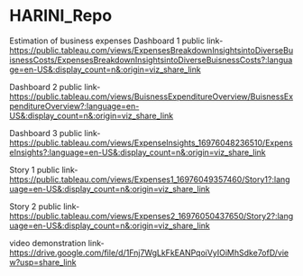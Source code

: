 # HARINI_Repo
Estimation of business expenses
Dashboard 1 public link- https://public.tableau.com/views/ExpensesBreakdownInsightsintoDiverseBuisnessCosts/ExpensesBreakdownInsightsintoDiverseBuisnessCosts?:language=en-US&:display_count=n&:origin=viz_share_link

Dashboard 2 public link-https://public.tableau.com/views/BuisnessExpenditureOverview/BuisnessExpenditureOverview?:language=en-US&:display_count=n&:origin=viz_share_link

Dashboard 3 public link-https://public.tableau.com/views/ExpenseInsights_16976048236510/ExpenseInsights?:language=en-US&:display_count=n&:origin=viz_share_link

Story 1 public link-https://public.tableau.com/views/Expenses1_16976049357460/Story1?:language=en-US&:display_count=n&:origin=viz_share_link

Story 2 public link-https://public.tableau.com/views/Expenses2_16976050437650/Story2?:language=en-US&:display_count=n&:origin=viz_share_link

video demonstration link-https://drive.google.com/file/d/1Fnj7WgLkFkEANPqoiVyIOiMhSdke7ofD/view?usp=share_link
